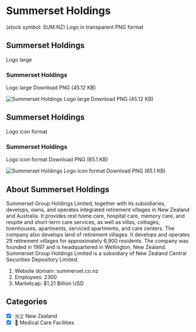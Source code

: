 # Summerset Holdings
 (stock symbol: SUM.NZ) Logo in transparent PNG format

## Summerset Holdings
 Logo large

### Summerset Holdings
 Logo large Download PNG (45.12 KB)

![Summerset Holdings
 Logo large Download PNG (45.12 KB)](/img/orig/SUM.NZ_BIG-e23229bf.png)

## Summerset Holdings
 Logo icon format

### Summerset Holdings
 Logo icon format Download PNG (65.1 KB)

![Summerset Holdings
 Logo icon format Download PNG (65.1 KB)](/img/orig/SUM.NZ-32cbdb71.png)

## About Summerset Holdings


Summerset Group Holdings Limited, together with its subsidiaries, develops, owns, and operates integrated retirement villages in New Zealand and Australia. It provides rest home care, hospital care, memory care, and respite and short-term care services, as well as villas, cottages, townhouses, apartments, serviced apartments, and care centers. The company also develops land of retirement villages. It develops and operates 29 retirement villages for approximately 6,900 residents. The company was founded in 1997 and is headquartered in Wellington, New Zealand. Summerset Group Holdings Limited is a subsidiary of New Zealand Central Securities Depository Limited.

1. Website domain: summerset.co.nz
2. Employees: 2300
3. Marketcap: $1.21 Billion USD


## Categories
- [x] 🇳🇿 New Zealand
- [x] 🏥 Medical Care Facilities

